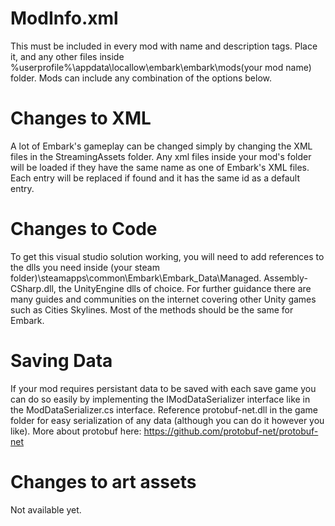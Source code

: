 # ModInfo.xml
This must be included in every mod with name and description tags. Place it, and any other files inside %userprofile%\appdata\locallow\embark\embark\mods\(your mod name) folder. Mods can include any combination of the options below.

# Changes to XML
A lot of Embark's gameplay can be changed simply by changing the XML files in the StreamingAssets folder. Any xml files inside your mod's folder will be loaded if they have the same name as one of Embark's XML files.
Each entry will be replaced if found and it has the same id as a default entry.

# Changes to Code
To get this visual studio solution working, you will need to add references to the dlls you need inside (your steam folder)\steamapps\common\Embark\Embark_Data\Managed.
Assembly-CSharp.dll, the UnityEngine dlls of choice. For further guidance there are many guides and communities on the internet covering other Unity games such as Cities Skylines. Most of the methods should be the same for Embark.

# Saving Data
If your mod requires persistant data to be saved with each save game you can do so easily by implementing the IModDataSerializer interface like in the ModDataSerializer.cs interface. Reference protobuf-net.dll in the game folder for easy serialization of any data (although you can do it however you like). More about protobuf here: https://github.com/protobuf-net/protobuf-net

# Changes to art assets
Not available yet.
